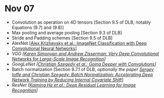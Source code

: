 # Nov 07

- Convolution as operation on 4D tensors [Section 9.5 of DLB, notably Equations (9.7) and (9.8)]
- Max pooling and average pooling [Section 9.3 of DLB]
- Stride and Padding schemes [Section 9.5 of DLB]
- AlexNet [[Alex Krizhevsky et al.: ImageNet Classification with Deep Convolutional Neural Networks](https://papers.nips.cc/paper/4824-imagenet-classification-with-deep-convolutional-neural-networks.pdf)]
- *VGG [[Karen Simonyan and Andrew Zisserman: Very Deep Convolutional Networks for Large-Scale Image Recognition](https://arxiv.org/abs/1409.1556)]*
- *GoogLeNet [[Christian Szegedy et al.: Going Deeper with Convolutions](https://arxiv.org/abs/1409.4842)]*
- Batch normalization [Section 8.7.1 of DLB, *optionally the paper [Sergey Ioffe and Christian Szegedy: Batch Normalization: Accelerating Deep Network Training by Reducing Internal Covariate Shift](https://arxiv.org/abs/1502.03167)*]
- *ResNet [[Kaiming He et al.: Deep Residual Learning for Image Recognition](https://arxiv.org/abs/1512.03385)]*

